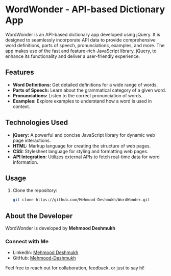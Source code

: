 # WordWonder - API-based Dictionary App

WordWonder is an API-based dictionary app developed using jQuery. It is designed to seamlessly incorporate API data to provide comprehensive word definitions, parts of speech, pronunciations, examples, and more. The app makes use of the fast and feature-rich JavaScript library, jQuery, to enhance its functionality and deliver a user-friendly experience.

## Features

- **Word Definitions:** Get detailed definitions for a wide range of words.
- **Parts of Speech:** Learn about the grammatical category of a given word.
- **Pronunciations:** Listen to the correct pronunciation of words.
- **Examples:** Explore examples to understand how a word is used in context.

## Technologies Used

- **jQuery:** A powerful and concise JavaScript library for dynamic web page interactions.
- **HTML:** Markup language for creating the structure of web pages.
- **CSS:** Stylesheet language for styling and formatting web pages.
- **API Integration:** Utilizes external APIs to fetch real-time data for word information.

## Usage

1. Clone the repository:

   ```bash
   git clone https://github.com/Mehmood-Deshmukh/WordWonder.git


## About the Developer

WordWonder is developed by **Mehmood Deshmukh**

### Connect with Me

- LinkedIn: [Mehmood Deshmukh](https://www.linkedin.com/in/mehmood-deshmukh-93533a2a7/)
- GitHub: [Mehmood-Deshmukh](https://github.com/Mehmood-Deshmukh)

Feel free to reach out for collaboration, feedback, or just to say hi!

